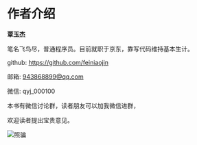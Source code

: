 # 作者介绍

**覃玉杰**

笔名飞鸟尽，普通程序员。目前就职于京东，靠写代码维持基本生计。

github: https://github.com/feiniaojin

邮箱: 943868899@qq.com

微信: qyj_000100

本书有微信讨论群，读者朋友可以加我微信进群，

欢迎读者提出宝贵意见。

![照骗](/images/0/0.jpeg)
